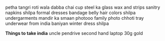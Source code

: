 
petha
tangri
roti wala dabba
chai cup
steel ka glass
wax and strips
sanitry napkins
shilpa formal dresses
bandage
belly
hair colors
shilpa undergarments
mandir ka smaan
photooo
family photo
chhoti tray
underwear from india
baniyan
winter dress shilpa

**Things to take india**
uncle pendrive
second hand laptop
30g gold
